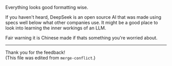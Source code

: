 Everything looks good formatting wise. 

If you haven't heard, DeepSeek is an open source AI that was made using specs well below what other companies use. It might be a good place to look into learning the inner workings of an LLM.

Fair warning it is Chinese made if thats something you're worried about. 

---

Thank you for the feedback!  
(This file was edited from `merge-conflict`.)